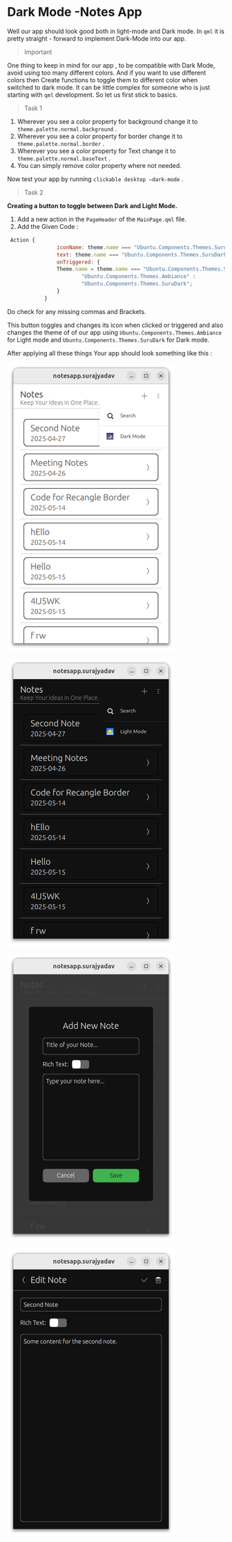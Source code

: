 # Dark Mode -Notes App

Well our app should look good both in light-mode and Dark mode. In `qml`  it is pretty straight - forward to implement Dark-Mode into our app. 

> Important
> 

One thing to keep in mind for our app , to be compatible with Dark Mode, avoid using too many different colors. And if you want to use different colors then Create functions to toggle them to different color when switched to dark mode. It can be little complex for someone who is just starting with `qml` development. So let us first stick to basics.

> Task 1
> 

1. Wherever you see a color property for background change it to `theme.palette.normal.background` .
2. Wherever you see a color property for border change it to `theme.palette.normal.border` .
3. Wherever you see a color property for Text change it to `theme.palette.normal.baseText` .
4. You can simply remove color property where not needed.

Now test your app by running `clickable desktop —dark-mode` .

> Task 2
> 

**Creating a button to toggle between Dark and Light Mode.**

1. Add a new action in the `PageHeader` of the `MainPage.qml` file.
2. Add the Given Code :

```jsx
 Action {
                iconName: theme.name === "Ubuntu.Components.Themes.SuruDark" ? "weather-clear" : "weather-clear-night"
                text: theme.name === "Ubuntu.Components.Themes.SuruDark" ? i18n.tr("Light Mode") : i18n.tr("Dark Mode")
                onTriggered: {
                Theme.name = theme.name === "Ubuntu.Components.Themes.SuruDark" ? 
                        "Ubuntu.Components.Themes.Ambiance" : 
                        "Ubuntu.Components.Themes.SuruDark";
                }
            }
```

Do check for any missing commas and Brackets.

This button toggles and changes its icon when clicked or triggered and also changes the theme of of our app using `Ubuntu.Components.Themes.Ambiance` for Light mode and `Ubuntu.Components.Themes.SuruDark` for Dark mode. 

After applying all these things Your app should look something like this :

 ![DarkMode 1.1](/docs/screenshots/darkmode.1.png)

 ![DarkMode 1.1](/docs/screenshots/darkmode.2.png)

 ![DarkMode 1.1](/docs/screenshots/darkmode.3.png)

 ![DarkMode 1.1](/docs/screenshots/darkmode.4.png)